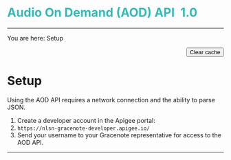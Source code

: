 <h1 id="prodtitle" style="color: #33bbb9;">Audio On Demand (AOD) API <span class="General.API mc-variable"></span> 1.0</h1><hr width="100%" size="0" align="center" /><span class="MCBreadcrumbsPrefix">You are here: </span><span class="MCBreadcrumbs">Setup</span><p style="text-align: right;">
  <button onclick="clearBrowserCache()">Clear cache</button>
</p>

# Setup

Using the AOD API requires a network connection and the ability to parse JSON.

<ol>
  <li value="1">Create a developer account in the Apigee portal:</li>
  <li value="2">
    <code>https://nlsn-gracenote-developer.apigee.io/</code>
  </li>
  <li value="3">Send your username to your Gracenote representative for access to the AOD API. </li>
</ol><hr width="100%" size="0" align="center" />
